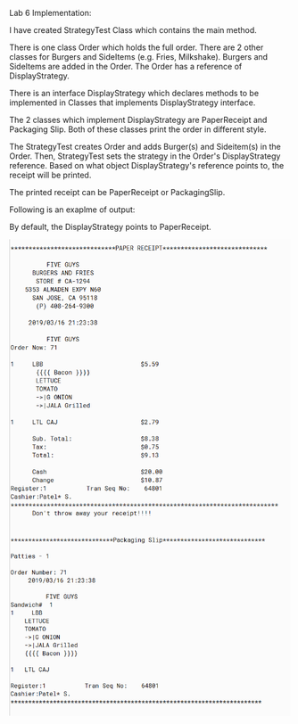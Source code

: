 Lab 6 Implementation:

I have created StrategyTest Class which contains the main method.

There is one class Order which holds the full order. There are 2 other classes for Burgers and SideItems (e.g. Fries, Milkshake). Burgers and SideItems are added in the Order.
The Order has a reference of DisplayStrategy.

There is an interface DisplayStrategy which declares methods to be implemented in Classes that implements DisplayStrategy interface.

The 2 classes which implement DisplayStrategy are PaperReceipt and Packaging Slip. Both of these classes print the order in different style.

The StrategyTest creates Order and adds Burger(s) and Sideitem(s) in the Order. Then, StrategyTest sets the strategy in the Order's DisplayStrategy reference. Based on what object DisplayStrategy's reference points to, the receipt will be printed.

The printed receipt can be PaperReceipt or PackagingSlip.

Following is an exaplme of output:

By default, the DisplayStrategy points to PaperReceipt.

<img src="PaperReceipt.PNG" alt="Markdown Monster icon" style="float: left; margin-right: 10px;" />

<img src="PackagingSlip.PNG" alt="Markdown Monster icon" style="float: left; margin-right: 10px;" />